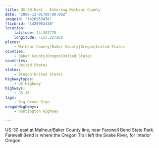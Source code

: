 ```yaml
---
title: US-30 East - Entering Malheur County
date: "2006-12-01T00:00:00Z"
imageid: "1420953438"
flickrid: "1420953438"
location:
    latitude: 44.301778
    longitude: -117.227268
places:
    - Malheur County|Baker County|Oregon|United States
counties:
    - Baker County|Oregon|United States
countries:
    - United States
states:
    - Oregon|United States
highwaytypes:
    - US Highway
highways:
    - US-30
tags:
    - Big Green Sign
oregonHighways:
    - Huntington Highway

---
```

US-30 east at Malheur/Baker County line, near Farewell Bend State Park.  Farewell Bend is where the Oregon Trail left the Snake River, for interior Oregon.